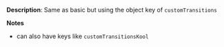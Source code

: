 __Description__: Same as basic but using the object key of `customTransitions`

__Notes__

+ can also have keys like `customTransitionsKool`

